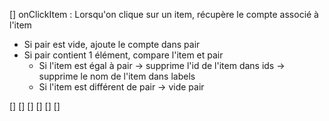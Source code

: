 [] onClickItem : Lorsqu'on clique sur un item, récupère le compte associé à l'item

- Si pair est vide, ajoute le compte dans pair
- Si pair contient 1 élément, compare l'item et pair
  - Si l'item est égal à pair
    -> supprime l'id de l'item dans ids
    -> supprime le nom de l'item dans labels
  - Si l'item est différent de pair
    -> vide pair

[]
[]
[]
[]
[]
[]
